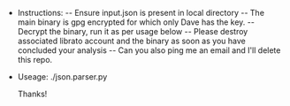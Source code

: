 - Instructions: 
    -- Ensure input.json is present in local directory
    -- The main binary is gpg encrypted for which only Dave has the key.
    -- Decrypt the binary, run it as per usage below
    -- Please destroy associated librato account and the binary as soon as you have concluded your analysis
    -- Can you also ping me an email and I'll delete this repo.
- Useage: ./json.parser.py

    Thanks! 

